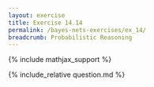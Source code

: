 ```yaml
---
layout: exercise
title: Exercise 14.14
permalink: /bayes-nets-exercises/ex_14/
breadcrumb: Probabilistic Reasoning
---
```


{% include mathjax_support %}

<div><i class="arrow-up loader" data-chapter="bayes-nets-exercises" data-exercise="ex_14" data-rating="0"></i></div>
{% include_relative question.md %}

